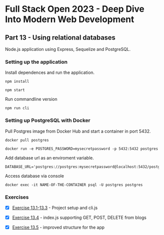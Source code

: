 # Full Stack Open 2023 - Deep Dive Into Modern Web Development

## Part 13 - Using relational databases

Node.js application using Express, Sequelize and PostgreSQL.

### Setting up the application 

Install dependences and run the application.

    npm install 

    npm start

Run commandline version

    npm run cli

### Setting up PostgreSQL with Docker

Pull Postgres image from Docker Hub and start a container in port 5432.

    docker pull postgres
    
    docker run -e POSTGRES_PASSWORD=mysecretpassword -p 5432:5432 postgres

Add database url as an enviroment variable.

    DATABASE_URL='postgres://postgres:mysecretpassword@localhost:5432/postgres'

Access database via console 

    docker exec -it NAME-OF-THE-CONTAINER psql -U postgres postgres

### Exercises

- [x] [Exercise 13.1-13.3](https://github.com/ruusukivi/fullstack-part13-postgresql/tree/13.1-13.3) -  Project setup and cli.js
- [x] [Exercise 13.4](https://github.com/ruusukivi/fullstack-part13-postgresql/tree/13.4) -  index.js supporting GET, POST, DELETE from blogs
- [x] [Exercise 13.5](https://github.com/ruusukivi/fullstack-part13-postgresql/tree/13.5) -  improved structure for the app

